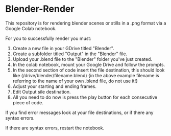 # Blender-Render
This repository is for rendering blender scenes or stills in a .png format via a Google Colab notebook. 

For you to successfully render you must:

1. Create a new file in your GDrive titled "Blender".
2. Create a subfolder titled "Output" in the "Blender" file.
2. Upload your .blend file to the "Blender" folder you've just created.
3. In the colab notebook, mount your Google Drive and follow the prompts.
4. In the second section of code insert the file destination, this should look like (/drive/blender/filename.blend)
    {in the above example filename is referring to the name of your own .blend file, do not use it!}
5. Adjust your starting and ending frames.
6. Edit Output sile destination.
7. All you need to do now is press the play button for each consecutive piece of code.


If you find error messages look at your file destinations, or if there any syntax errors.

If there are syntax errors, restart the notebook.

